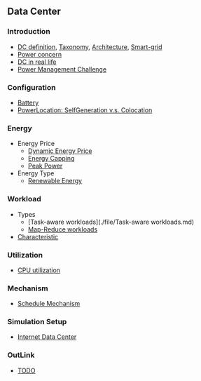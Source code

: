Data Center
---

### Introduction
- [DC definition](./file/datacenter-intro.md), [Taxonomy](./file/taxonomy.md), [Architecture](./file/arch.md), [Smart-grid](./file/gridDefine.md)
- [Power concern](./file/PowerConcern.md)
- [DC in real life](./file/exampleDC.md)
- [Power Management Challenge](./file/challenge.md)

### Configuration
- [Battery](./file/battery.md)
- [PowerLocation: SelfGeneration v.s. Colocation](./file/powerLocation.md)


### Energy 
- Energy Price
  - [Dynamic Energy Price](./file/energyPrice.md)
  - [Energy Capping](./file/energyCapping.md)
  - [Peak Power](./file/peakPower.md)
- Energy Type
  - [Renewable Energy](./file/greenEnergy.md)

### Workload
- Types
  - [Task-aware workloads](./file/Task-aware workloads.md)
  - [Map-Reduce workloads](./file/MR-worloads.md)
- [Characteristic](./file/workloadChar.md)

### Utilization
- [CPU utilization](./file/CPU-utilization.md)

### Mechanism
- [Schedule Mechanism](./file/schedule.md)

### Simulation Setup
- [Internet Data Center](./file/simIDC.md)

### OutLink
- [TODO](./file/todo.md)

